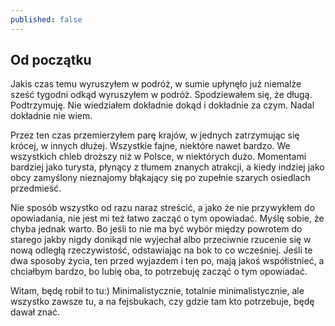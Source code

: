 ```yaml
---
published: false
---
```

## Od początku

Jakis czas temu wyruszyłem w podróż, w sumie upłynęło już niemalże sześć tygodni odkąd wyruszyłem w podróż. Spodziewałem się, że długą. Podtrzymuję. Nie wiedziałem dokładnie dokąd i dokładnie za czym. Nadal dokładnie nie wiem.

Przez ten czas przemierzyłem parę krajów, w jednych zatrzymując się krócej, w innych dłużej. Wszystkie fajne, niektóre nawet bardzo. We wszystkich chleb droższy niż w Polsce, w niektórych dużo. Momentami bardziej jako turysta, płynący z tłumem znanych atrakcji, a kiedy indziej jako obcy zamyślony nieznajomy błąkający się po zupełnie szarych osiedlach przedmieść.

Nie sposób wszystko od razu naraz streścić, a jako że nie przywykłem do opowiadania, nie jest mi też łatwo zacząć o tym opowiadać. Myślę sobie, że chyba jednak warto. Bo jeśli to nie ma być wybór między powrotem do starego jakby nigdy donikąd nie wyjechał albo przeciwnie rzucenie się w nową odległą rzeczywistość, odstawiając na bok to co wcześniej. Jeśli te dwa sposoby życia, ten przed wyjazdem i ten po, mają jakoś współistnieć, a chciałbym bardzo, bo lubię oba, to potrzebuję zacząć o tym opowiadać.

Witam, będę robił to tu:) Minimalistycznie, totalnie minimalistycznie, ale wszystko zawsze tu, a na fejsbukach, czy gdzie tam kto potrzebuje, będę dawał znać.

